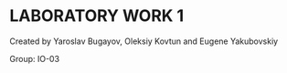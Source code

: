 <h1>LABORATORY WORK 1</h1>
<p>Created by Yaroslav Bugayov, Oleksiy Kovtun and Eugene Yakubovskiy</p>
<p>Group: IO-03</p>
